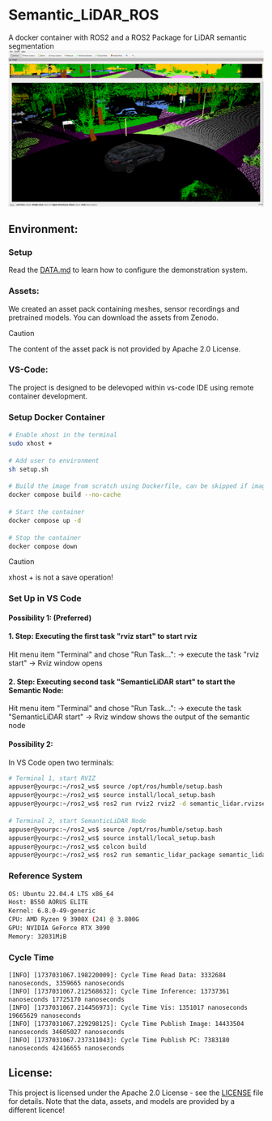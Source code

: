 # Semantic_LiDAR_ROS

A docker container with ROS2 and a ROS2 Package for LiDAR semantic segmentation
![rgbImage](images/rviz_screenshot_2024_06_04-12_34_34.png)

## Environment:
### Setup
Read the [DATA.md](dataset/DATA.md) to learn how to configure the demonstration system.

### Assets:
We created an asset pack containing meshes, sensor recordings and pretrained models.
You can download the assets from Zenodo. 
> [!CAUTION]
> The content of the asset pack is not provided by Apache 2.0 License.

### VS-Code:
The project is designed to be delevoped within vs-code IDE using remote container development.

### Setup Docker Container
```bash
# Enable xhost in the terminal
sudo xhost +

# Add user to environment
sh setup.sh

# Build the image from scratch using Dockerfile, can be skipped if image already exists or is loaded from docker registry
docker compose build --no-cache

# Start the container
docker compose up -d

# Stop the container
docker compose down
```

> [!CAUTION]
> xhost + is not a save operation!

### Set Up in VS Code
#### Possibility 1: (Preferred)

#### 1. Step: Executing the first task "rviz start" to start rviz 
Hit menu item "Terminal" and chose "Run Task...":
 -> execute the task "rviz start" -> Rviz window opens 
 
#### 2. Step: Executing second task "SemanticLiDAR start" to start the Semantic Node: 
Hit menu item "Terminal" and chose "Run Task...":
 -> execute the task "SemanticLiDAR start" -> Rviz window shows the output of the semantic node

#### Possibility 2: 
In VS Code open two terminals:
```bash
# Terminal 1, start RVIZ
appuser@yourpc:~/ros2_ws$ source /opt/ros/humble/setup.bash
appuser@yourpc:~/ros2_ws$ source install/local_setup.bash
appuser@yourpc:~/ros2_ws$ ros2 run rviz2 rviz2 -d semantic_lidar.rvizsemantic

# Terminal 2, start SemanticLiDAR Node
appuser@yourpc:~/ros2_ws$ source /opt/ros/humble/setup.bash
appuser@yourpc:~/ros2_ws$ source install/local_setup.bash
appuser@yourpc:~/ros2_ws$ colcon build
appuser@yourpc:~/ros2_ws$ ros2 run semantic_lidar_package semantic_lidar_node
```

### Reference System
```bash
OS: Ubuntu 22.04.4 LTS x86_64 
Host: B550 AORUS ELITE 
Kernel: 6.8.0-49-generic 
CPU: AMD Ryzen 9 3900X (24) @ 3.800G 
GPU: NVIDIA GeForce RTX 3090 
Memory: 32031MiB                      
```

### Cycle Time
```
[INFO] [1737031067.198220009]: Cycle Time Read Data: 3332684 nanoseconds, 3359665 nanoseconds
[INFO] [1737031067.212568632]: Cycle Time Inference: 13737361 nanoseconds 17725170 nanoseconds
[INFO] [1737031067.214456973]: Cycle Time Vis: 1351017 nanoseconds 19665629 nanoseconds
[INFO] [1737031067.229298125]: Cycle Time Publish Image: 14433504 nanoseconds 34605027 nanoseconds
[INFO] [1737031067.237311043]: Cycle Time Publish PC: 7383180 nanoseconds 42416655 nanoseconds
```

<a name="license"></a>
## License:
This project is licensed under the Apache 2.0 License - see the [LICENSE](LICENSE) file for details. Note that the data, assets, and models are provided by a different licence!
